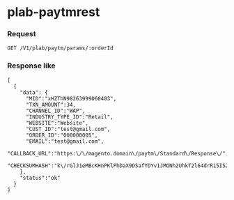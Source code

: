 # plab-paytmrest

### Request    
`GET /V1/plab/paytm/params/:orderId`

### Response like    
```
[
  {
    "data": {
      "MID":"xHZThN98263999060403",
      "TXN_AMOUNT":34,
      "CHANNEL_ID":"WAP",
      "INDUSTRY_TYPE_ID":"Retail",
      "WEBSITE":"Website",
      "CUST_ID":"test@gmail.com",
      "ORDER_ID":"000000005",
      "EMAIL":"test@gmail.com",
      "CALLBACK_URL":"https:\/\/magento.domain\/paytm\/Standard\/Response\/",
      "CHECKSUMHASH":"k\/rGlJ1eMBcKHnPKlPhDaX9D5afYDYv1JMONh2UhkT2l64drRi5I52jTm8aMhyfdUWeAgKrjUPmHEGhaQyAkk8rwu\/u7ETMmW+Ff3PmorKs="
    },
    "status":"ok"
  }
]
```

